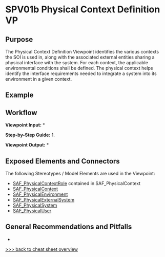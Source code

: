 # SPV01b Physical Context Definition VP

## Purpose
The Physical Context Definition Viewpoint identifies the various contexts the SOI is used in, along with the associated external entities sharing a physical interface with the system. For each context, the applicable environmental conditions shall be defined. The physical context helps identify the interface requirements needed to integrate a system into its environment in a given context.

## Example

## Workflow
**Viewpoint Input:**
* 

**Step-by-Step Guide:**
1.	

**Viewpoint Output:**
* 

## Exposed Elements and Connectors
The following Stereotypes / Model Elements are used in the Viewpoint:
* [SAF_PhysicalContextRole](https://github.com/GfSE/SAF-Specification/blob/TdSE2023/stereotypes.md#SAF_PhysicalContextRole) contained in SAF_PhysicalContext
* [SAF_PhysicalContext](github.com/GfSE/SAF-Specification/blob/TdSE2023/stereotypes.md#SAF_PhysicalContext)
* [SAF_PhysicalEnvironment](github.com/GfSE/SAF-Specification/blob/TdSE2023/stereotypes.md#SAF_PhysicalEnvironment)
* [SAF_PhysicalExternalSystem](github.com/GfSE/SAF-Specification/blob/TdSE2023/stereotypes.md#SAF_PhysicalExternalSystem)
* [SAF_PhysicalSystem](github.com/GfSE/SAF-Specification/blob/TdSE2023/stereotypes.md#SAF_PhysicalSystem)
* [SAF_PhysicalUser](github.com/GfSE/SAF-Specification/blob/TdSE2023/stereotypes.md#SAF_PhysicalUser)

## General Recommendations and Pitfalls
* 

[>>> back to cheat sheet overview](../CheatSheet.md)

